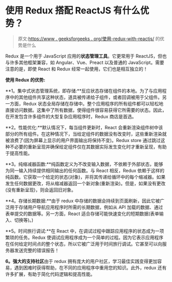 # 使用 Redux 搭配 ReactJS 有什么优势？

> 原文:[https://www . geeksforgeeks . org/使用-redux-with-reactjs/](https://www.geeksforgeeks.org/what-are-the-advantages-of-using-redux-with-reactjs/) 的优势是什么

Redux 是一个用于 JavaScript 应用的**状态管理工具**。它更常用于 ReactJS，但也与许多其他框架兼容，如 Angular、Vue、Preact 以及普通的 JavaScript。需要注意的是，即使 React 和 Redux 经常一起使用，它们也是相互独立的！

**使用 Redux 的优势:**

**1。集中式状态管理系统，即存储:**反应状态存储在组件的本地。为了与应用程序中的其他组件共享这种状态，道具被传递给子组件，或者回调被用于父组件。另一方面，Redux 状态全局存储在存储中。整个应用程序的所有组件都可以轻松地直接访问数据。这集中了所有数据，使得组件很容易获得它所需要的状态。因此，在开发包含许多组件的大型复杂应用程序时，Redux 商店是首选。

**2。性能优化:**默认情况下，每当组件更新时，React 会重新渲染组件树中该部分的所有组件。在这种情况下，当给定组件的数据没有改变时，这些重新渲染就被浪费了(因为屏幕上显示的用户界面输出将保持不变)。Redux store 通过跳过这种不必要的重新呈现并确保给定组件仅在其数据实际发生变化时才重新呈现，有助于提高性能。

**3。纯缩减器函数:**纯函数定义为不改变输入数据，不依赖于外部状态，能够为同一输入持续提供相同输出的任何函数。与 React 相反，Redux 依赖于这样的纯函数。它获取一个给定的状态(对象)，并将其传递给循环中的每个缩减器。如果发生任何数据更改，将从缩减器返回一个新对象(重新渲染)。但是，如果没有更改(没有重新呈现)，则会返回旧对象。

**4。存储长期数据:**由于 redux 中存储的数据会持续到页面刷新，因此它被广泛用于存储用户导航应用程序时所需的长期数据，例如从 API 加载的数据、通过表单提交的数据等。另一方面，React 适合存储可能快速变化的短期数据(表单输入、切换等)。)

**5。时间旅行调试:**在 React 中，在调试过程中跟踪应用程序的状态成为一项繁琐的任务。Redux 使调试应用程序成为一个简单的过程。因为它表示应用程序在任何给定时间点的整个状态，所以它被广泛用于时间旅行调试。它甚至可以向服务器发送完整的错误报告！

**6。强大的支持社区**由于 redux 拥有庞大的用户社区，学习最佳实践变得更加容易，遇到困难时获得帮助，在不同的应用程序中重用您的知识。此外，redux 还有许多扩展，有助于简化代码逻辑和提高性能。